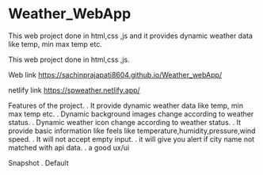 # Weather_WebApp
This web project done in html,css ,js and it provides dynamic weather data like temp, min max temp etc.

This web project done in html,css ,js.

Web link
https://sachinprajapati8604.github.io/Weather_webApp/

netlify link
https://spweather.netlify.app/

Features of the project.
. It provide dynamic weather data like temp, min max temp etc.
. Dynamic background images change according to weather status.
. Dynamic weather icon change according to weather status.
. It provide basic information like feels like temperature,humidity,pressure,wind speed.
. It will not accept empty input.
. it will give you alert if city name not matched with api data.
. a good ux/ui

Snapshot
. Default

